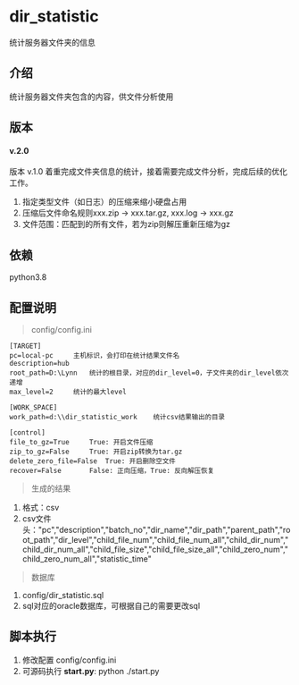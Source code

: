 # dir_statistic
统计服务器文件夹的信息

## 介绍
统计服务器文件夹包含的内容，供文件分析使用

## 版本
#### v.2.0
版本 v.1.0 着重完成文件夹信息的统计，接着需要完成文件分析，完成后续的优化工作。
1. 指定类型文件（如日志）的压缩来缩小硬盘占用
2. 压缩后文件命名规则xxx.zip -> xxx.tar.gz, xxx.log -> xxx.gz
3. 文件范围：匹配到的所有文件，若为zip则解压重新压缩为gz

## 依赖
python3.8

## 配置说明
> config/config.ini
```
[TARGET]
pc=local-pc		主机标识，会打印在统计结果文件名
description=hub	
root_path=D:\Lynn	统计的根目录，对应的dir_level=0，子文件夹的dir_level依次递增
max_level=2		统计的最大level

[WORK_SPACE]
work_path=d:\\dir_statistic_work	统计csv结果输出的目录

[control]
file_to_gz=True		True: 开启文件压缩
zip_to_gz=False		True: 开启zip转换为tar.gz
delete_zero_file=False	True: 开启删除空文件
recover=False		False: 正向压缩，True: 反向解压恢复
```

> 生成的结果
1. 格式：csv
2. csv文件头："pc","description","batch_no","dir_name","dir_path","parent_path","root_path","dir_level","child_file_num","child_file_num_all","child_dir_num","child_dir_num_all","child_file_size","child_file_size_all","child_zero_num","child_zero_num_all","statistic_time"

> 数据库
1. config/dir_statistic.sql
2. sql对应的oracle数据库，可根据自己的需要更改sql

## 脚本执行
1. 修改配置 config/config.ini
2. 可源码执行 **start.py**:  python ./start.py

